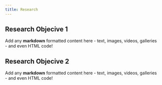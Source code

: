 ```yaml
---
title: Research
---
```


## Research Objecive 1
Add any **markdown** formatted content here - text, images, videos, galleries - and even HTML code!

## Research Objecive 2
Add any **markdown** formatted content here - text, images, videos, galleries - and even HTML code!
